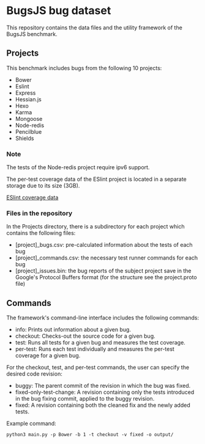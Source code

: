 # BugsJS bug dataset

This repository contains the data files and the utility framework of the BugsJS benchmark.

## Projects

This benchmark includes bugs from the following 10 projects:

* Bower
* Eslint
* Express
* Hessian.js
* Hexo
* Karma
* Mongoose
* Node-redis
* Pencilblue
* Shields

### Note

The tests of the Node-redis project require ipv6 support.

The per-test coverage data of the ESlint project is located in a separate storage due to its size (3GB).

[ESlint coverage data](https://www.inf.u-szeged.hu/~pgyimesi/bugsjs/Eslint.7z)


### Files in the repository

In the Projects directory, there is a subdirectory for each project which contains the following files:

* [project]\_bugs.csv: pre-calculated information about the tests of each bug
* [project]\_commands.csv: the necessary test runner commands for each bug
* [project]\_issues.bin: the bug reports of the subject project save in the Google's Protocol Buffers format (for the structure see the project.proto file)


## Commands

The framework's command-line interface includes the following commands:

* info: Prints out information about a given bug.
* checkout: Checks-out the source code for a given bug.
* test: Runs all tests for a given bug and measures the test coverage.
* per-test: Runs each test individually and measures the per-test coverage for a given bug.

For the checkout, test, and per-test commands, the user can specify the desired code revision:

* buggy: The parent commit of the revision in which the bug was fixed.
* fixed-only-test-change: A revision containing only the tests introduced in the bug fixing commit, applied to the buggy revision.
* fixed: A revision containing both the cleaned fix and the newly added tests.

Example command:

```
python3 main.py -p Bower -b 1 -t checkout -v fixed -o output/
```
